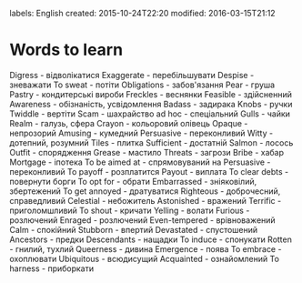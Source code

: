 labels: English
created: 2015-10-24T22:20
modified: 2016-03-15T21:12

# Words to learn

Digress - відволікатися
Exaggerate - перебільшувати
Despise - зневажати
To sweat - потіти
Obligations - забов'язання
Pear - груша
Pastry - кондитерські вироби
Freckles - веснянки
Feasible - здійсненний
Awareness - обізнаність, усвідомлення
Badass - задирака
Knobs - ручки
Twiddle - вертіти
Scam - шахрайство
ad hoc - спеціальний
Gulls - чайки
Realm - галузь, сфера
Crayon - кольоровий олівець
Opaque - непрозорий
Amusing - кумедний
Persuasive - переконливий
Witty - дотепний, розумний
Tiles - плитка
Sufficient - достатній
Salmon - лосось
Outfit - спорядження
Grease - мастило
Threats - загрози
Bribe - хабар
Mortgage - іпотека
To be aimed at - спрямовуваний на
Persuasive - переконливий
To payoff - розплатится
Payout - виплата
To clear debts - повернути борги
To opt for - обрати
Embarrassed - зніяковілий, збертежений
To get annoyed - дратуватися
Righteous - доброчесний, справедливий
Celestial - небожитель
Astonished - вражений
Terrific - приголомшливий
To shout - кричати
Yelling - волати
Furious - розлючений
Enraged - розлючений
Even-tempered - врівноважений
Calm - спокійний
Stubborn - впертий
Devastated - спустошений
Ancestors - предки
Descendants - нащадки
To induce - спонукати
Rotten - гнилий, тухлий
Queerness - дивина
Emergence - поява
To embrace - охоплювати
Ubiquitous - всюдисущий
Acquainted - ознайомлений
To harness - приборкати
